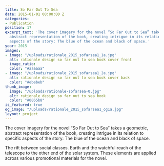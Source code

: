 ```yaml
---
title: So Far Out To Sea
date: 2015-01-01 00:00:00 Z
categories:
- Publication
position: 17
excerpt_text: 'The cover imagery for the novel “So Far Out to Sea” takes a geometric,
  abstract representation of the book, creating intrigue in its relation to specific
  aspects of the story: The blue of the ocean and black of space.'
year: 2015
images:
- image: "/uploads/rationale_2015_sofarsea1_1a.jpg"
  alt: rationale design so far out to sea book cover front
  image_ratio: 
  color: "#aaaaaa"
- image: "/uploads/rationale_2015_sofarsea1_2a.jpg"
  alt: rationale design so far out to sea book cover back
  color: "#ebebeb"
thumb_image:
  image: "/uploads/rationale-sofarsea-0.jpg"
  alt: rationale design so far out to sea book
  color: "#0055b8"
is_featured: true
og_image: "/uploads/rationale_2015_sofarsea1_og1a.jpg"
layout: project
---
```


The cover imagery for the novel “So Far Out to Sea” takes a geometric, abstract representation of the book, creating intrigue in its relation to specific aspects of the story: The blue of the ocean and black of space.

The rift between social classes. Earth and the watchful reach of the telescope to the other end of the solar system. These elements are applied across various promotional materials for the novel.